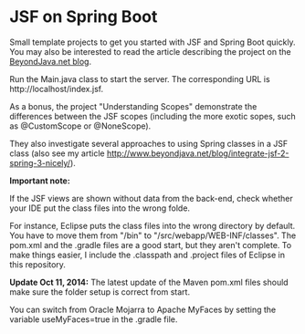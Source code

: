 JSF on Spring Boot
==================

Small template projects to get you started with JSF and Spring Boot quickly. You may
also be interested to read the article describing the project on the 
<a href="http://www.beyondjava.net/blog/jsf-2-2-primefaces-5-spring-boot/">BeyondJava.net blog</a>.

Run the Main.java class to start the server. The corresponding URL is http://localhost/index.jsf.

As a bonus, the project "Understanding Scopes" demonstrate the differences between the JSF scopes
(including the more exotic sopes, such as @CustomScope or @NoneScope).

They also investigate several approaches to using Spring classes in a JSF class
(also see my article http://www.beyondjava.net/blog/integrate-jsf-2-spring-3-nicely/).

<b>Important note:</b>

If the JSF views are shown without data from the back-end, check whether your IDE put the
class files into the wrong folde.

For instance, Eclipse puts the class files into the wrong directory by default. You have to
move them from "/bin" to "/src/webapp/WEB-INF/classes". The pom.xml and the .gradle files
are a good start, but they aren't complete. To make things easier, I include
the .classpath and .project files of Eclipse in this repository.

<b>Update Oct 11, 2014:</b> The latest update of the Maven pom.xml files should make sure
the folder setup is correct from start.

You can switch from Oracle Mojarra to Apache MyFaces by setting the variable useMyFaces=true in 
the .gradle file. 